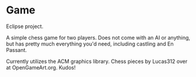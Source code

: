 # Game

Eclipse project.

A simple chess game for two players. Does not come with an AI or anything, but has pretty much everything you'd need, including castling and En Passant.

Currently utilizes the ACM graphics library.
Chess pieces by Lucas312 over at OpenGameArt.org. Kudos!
